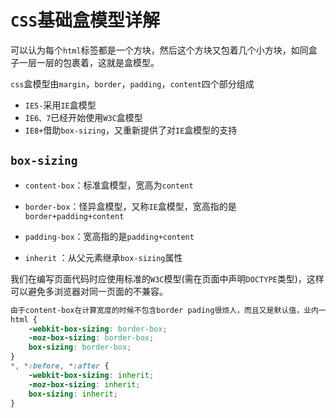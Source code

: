 # `CSS`基础盒模型详解

可以认为每个`html`标签都是一个方块，然后这个方块又包着几个小方块，如同盒子一层一层的包裹着，这就是盒模型。

`css`盒模型由`margin`，`border`，`padding`，`content`四个部分组成

- `IE5-`采用`IE`盒模型
- `IE6、7`已经开始使用`W3C`盒模型
- `IE8+`借助`box-sizing`，又重新提供了对`IE`盒模型的支持

## `box-sizing`
- `content-box`：标准盒模型，宽高为`content`

- `border-box`：怪异盒模型，又称`IE`盒模型，宽高指的是`border+padding+content`

- `padding-box`：宽高指的是`padding+content`

- `inherit` ：从父元素继承`box-sizing`属性

我们在编写页面代码时应使用标准的`W3C`模型(需在页面中声明`DOCTYPE`类型)，这样可以避免多浏览器对同一页面的不兼容。

```css
由于content-box在计算宽度的时候不包含border pading很烦人，而且又是默认值，业内一般采用以下代码重置样式：
html {
    -webkit-box-sizing: border-box;
    -moz-box-sizing: border-box;
    box-sizing: border-box;
}
*, *:before, *:after {
    -webkit-box-sizing: inherit;
    -moz-box-sizing: inherit;
    box-sizing: inherit;
}
```





